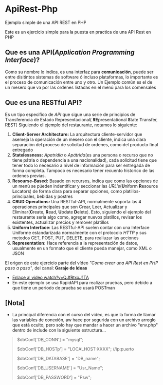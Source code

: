 # ApiRest-Php
Ejemplo simple de una API REST en PHP

Este es un ejercicio simple para la puesta en practica de una API Rest en PHP

## Que es una **API**(_Application Programming Interface_)?
Como su nombre lo indica, es una interfaz para **comunicación**, puede ser entre disitintos sistemas de software ó incluso plataformas, lo importante es el proceso de comunicación entre uno y otro.
Un Ejemplo común es el de un mesero que va por las ordenes listadas en el menú para los comensales

## Que es una **RESTful API**?
Es un tipo especifico de _API_ que sigue una serie de principios de Transferencia de Estado Representacional( **RE**presentational **S**tate **T**ransfer, REST)
Siguiendo el ejemplo del restaurante, notamos lo siguiente:
1. **Client-Server Architecture:** La arquitectura cliente-servidor que asemeja la operación de un mesero con el cliente, indica una clara separación del proceso de solicitud de ordenes, como del producto final entregado
2. **Statelessness:** _Apatridia_ o _Apátrida_(es una persona o recurso que no tiene pátria o dependencia a una nacionalidad), cada solicitud tiene que tener todo lo necesario a nivel de información para ser entregada de forma completa. Tampoco es necesario tener recuento historico de las ordenes previas.
3. **Resourse-Based:** Basado en recursos, indica que como las opciones de un menú se púeden indentificar y seccionar las _URL's_(**U**niform **R**esource **L**ocators) de forma clara para separar opciones, como platillos-principales, bebidas y postres
4. **CRUD Operations:** Una RESTful-API, normalmente soporta las 4 operaciones principales que son Crear, Leer, Actualizar y Eliminar(**C**reate, **R**ead, **U**pdate **D**elete). Esto, siguiendo el ejemplo del restaurante seria algo como, agregar nuevos platillos, revisar los existentes, actualizar precios y remover platillos
5. **Uniform Interface:** Las RESTful-API suelen contar con una Interface Uniforme estandarizada normalmente con el protocolo _HTTP_ y sus metodos GET, POST, PUT, DELETE, para realiuzar las acciones
6. **Representation:** Hace referencia a la representación de datos, usualmente en un formato que el cliente pueda manejar, como XML o JSON

El origen de este ejercicio parte del vídeo _"Como crear una API Rest en PHP paso a paso"_, del canal: **Garaje de Ideas**
* [Enlace al vídeo watch?v=QJfRtxxJ1TA](https://www.youtube.com/watch?v=QJfRtxxJ1TA)
* En este ejemplo se usa RapidAPI para realizar pruebas, pero debido a que tiene un periodo de prueba se usará POSTman


## [Nota]
 * La principal diferencia con el curso del video, es que la forma de llamar las variables de conexión, aw hace por segurida con un archivo arreglo que está oculto, pero solo hay que mandar a hacer un archivo "env.php" dentro de include con la siguiente estructura...
> $dbConf['DB_CONN'] = "mysql";
>
> $dbConf['DB_HOSTp'] = "LOCALHOST:XXXX"; //ip:puerto
>
> $dbConf['DB_DATABASE'] = "DB_name";
>
> $dbConf['DB_USERNAME'] = "Usr_Name";
>
> $dbConf['DB_PASSWORD'] = "Psw";
